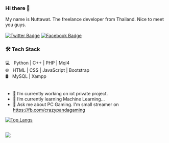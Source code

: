 ### Hi there 👋
My name is Nuttawat. The freelance developer from Thailand. Nice to meet you guys.<br><br>
[![Twitter Badge](https://img.shields.io/badge/-@nut039-1ca0f1?style=flat-square&labelColor=1ca0f1&logo=twitter&logoColor=white&link=https://twitter.com/nut039)](https://twitter.com/nut039) [![Facebook Badge](https://img.shields.io/badge/Facebook-CrazypandaGaming-blue)](https://fb.com/crazypandagaming)


<h3>🛠 Tech Stack</h3>
💻 &nbsp; Python | C++ | PHP | Mql4 <br>
🌐 &nbsp; HTML | CSS | JavaScript | Bootstrap <br>
🛢 &nbsp; MySQL | Xampp <br>
<br>

- 🔭 I’m currently working on iot private project.
- 🌱 I’m currently learning Machine Learning...
- 💬 Ask me about PC Gaming. I'm small streamer on https://fb.com/crazypandagaming

[![Top Langs](https://github-readme-stats.vercel.app/api/top-langs?username=NutCrazypanda&layout=compact&text_color=daf7dc&bg_color=151515)](https://github.com/NutCrazypanda/github-readme-stats)

<br>
<img align="center" src="https://github-readme-stats.vercel.app/api?username=NutCrazypanda&include_all_commits=true&count_private=true&show_icons=true&line_height=20&title_color=7A7ADB&icon_color=2234AE&text_color=D3D3D3&bg_color=0,000000,130F40" alt"NutCrazypanda's Github Stats">
</br>
